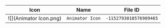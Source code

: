 | Icon | Name | File ID |
| ---  | ---  | ---     |
| ![](Animator Icon.png) | `Animator Icon` | `-1152793010576909465` |
